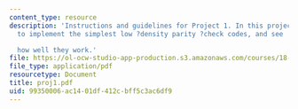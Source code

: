 ```yaml
---
content_type: resource
description: 'Instructions and guidelines for Project 1. In this project,you are going
  to implement the simplest low ?density parity ?check codes, and see

  how well they work.'
file: https://ol-ocw-studio-app-production.s3.amazonaws.com/courses/18-413-error-correcting-codes-laboratory-spring-2004/99350006ac1401df412cbff5c3ac6df9_proj1.pdf
file_type: application/pdf
resourcetype: Document
title: proj1.pdf
uid: 99350006-ac14-01df-412c-bff5c3ac6df9
---
```

